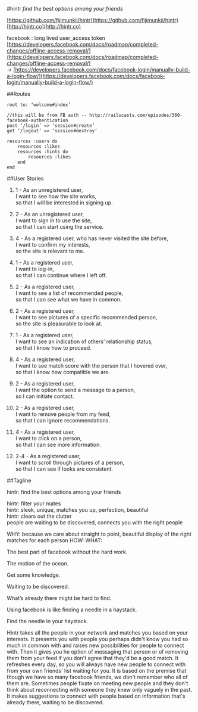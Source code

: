 #hintr
*find the best options among your friends*

[https://github.com/fijimunkii/hintr](https://github.com/fijimunkii/hintr)  
[http://hintr.co](http://hintr.co)

facebook : long lived user_access token  
[https://developers.facebook.com/docs/roadmap/completed-changes/offline-access-removal/](https://developers.facebook.com/docs/roadmap/completed-changes/offline-access-removal/)  
→  [https://developers.facebook.com/docs/facebook-login/manually-build-a-login-flow/](https://developers.facebook.com/docs/facebook-login/manually-build-a-login-flow/)


##Routes

```
root to: ‘welcome#index’

//this will be from FB auth -- http://railscasts.com/episodes/360-facebook-authentication  
post ‘/login’ => ‘session#create’  
get ‘/logout’ => ‘session#destroy’

resources :users do  
	resources :likes  
	resources :hints do  
		resources :likes  
	end  
end

```


##User Stories

1. 1 - As an unregistered user,  
I want to see how the site works,  
so that I will be interested in signing up.

2. 2 - As an unregistered user,  
I want to sign in to use the site,  
so that I can start using the service.

3. 4 - As a registered user, who has never visited the site before,  
I want to confirm my interests,  
so the site is relevant to me.

4. 1 - As a registered user,  
I want to log-in,  
so that I can continue where I left off.

5. 2 - As a registered user,  
I want to see a list of recommended people,  
so that I can see what we have in common.
	
6. 2 - As a registered user,  
I want to see pictures of a specific recommended person,  
so the site is pleasurable to look at.

7. 1 - As a registered user,  
I want to see an indication of others’ relationship status,  
so that I know how to proceed.

8. 4 - As a registered user,  
I want to see match score with the person that I hovered over,  
so that I know how compatible we are.

9. 2 - As a registered user,  
I want the option to send a message to a person,  
so I can initiate contact.

10. 2 - As a registered user,  
I want to remove people from my feed,  
so that I can ignore recommendations.

11. 4 - As a registered user,  
I want to click on a person,  
so that I can see more information.

12. 2-4 - As a registered user,  
I want to scroll through pictures of a person,  
so that I can see if looks are consistent.



##Tagline


hintr: find the best options among your friends

hintr: filter your mates  
hintr: sleek, unique, matches you up, perfection, beautiful  
hintr: clears out the clutter  
people are waiting to be discovered, connects you with the right people

WHY: because we care about straight to point, beautiful display of the right matches for each person
HOW:
WHAT:

The best part of facebook without the hard work.

The motion of the ocean.

Get some knowledge.


Waiting to be discovered.

What’s already there might be hard to find.

Using facebook is like finding a needle in a haystack.

Find the needle in your haystack.


Hintr takes all the people in your network and matches you based on your interests. It presents you with people you perhaps didn't know you had so much in common with and raises new possibilities for people to connect with. Then it gives you he option of messaging that person or of removing them from your feed if you don't agree that they'd be a good match. It refreshes every day, so you will always have new people to connect with from your own friends' list waiting for you. It is based on the premise that though we have so many facebook friends, we don't remember who all of them are. Sometimes people fixate on meeting new people and they don't think about reconnecting with someone they knew only vaguely in the past. It makes suggestions to connect with people based on information that's already there, waiting to be discovered.